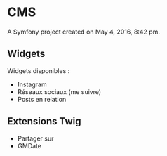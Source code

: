 CMS
===

A Symfony project created on May 4, 2016, 8:42 pm.

Widgets
----------

Widgets disponibles :
* Instagram
* Réseaux sociaux (me suivre)
* Posts en relation

Extensions Twig
-----

* Partager sur
* GMDate
